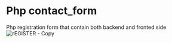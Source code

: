 # Php contact_form
Php registration form that contain both backend and fronted side
![rEGISTER - Copy](https://user-images.githubusercontent.com/61048991/170860017-69d84081-4501-4bab-80ac-bfbd32199a29.JPG)
